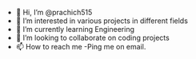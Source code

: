- 👋 Hi, I’m @prachich515
- 👀 I’m interested in various projects in different fields
- 🌱 I’m currently learning Engineering
- 💞️ I’m looking to collaborate on coding projects
- 📫 How to reach me -Ping me on email.

<!---
prachich515/prachich515 is a ✨ special ✨ repository because its `README.md` (this file) appears on your GitHub profile.
You can click the Preview link to take a look at your changes.
--->

